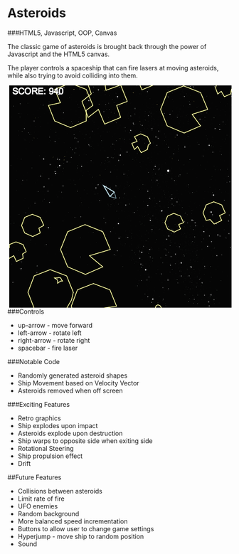 Asteroids
=========
###HTML5, Javascript, OOP, Canvas

The classic game of asteroids is brought back through the power of Javascript and the HTML5 canvas.

The player controls a spaceship that can fire lasers at moving asteroids, while also trying to avoid colliding into them.

<img align="right" src="asteroids_sample.png">

###Controls
+ up-arrow - move forward
+ left-arrow - rotate left
+ right-arrow - rotate right
+ spacebar - fire laser

###Notable Code
+ Randomly generated asteroid shapes
+ Ship Movement based on Velocity Vector
+ Asteroids removed when off screen 

###Exciting Features
+ Retro graphics
+ Ship explodes upon impact
+ Asteroids explode upon destruction
+ Ship warps to opposite side when exiting side 
+ Rotational Steering
+ Ship propulsion effect
+ Drift



##Future Features
+ Collisions between asteroids
+ Limit rate of fire
+ UFO enemies
+ Random background
+ More balanced speed incrementation
+ Buttons to allow user to change game settings
+ Hyperjump - move ship to random position
+ Sound
